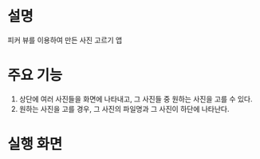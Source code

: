 # 설명
피커 뷰를 이용하여 만든 사진 고르기 앱

# 주요 기능
1. 상단에 여러 사진들을 화면에 나타내고, 그 사진들 중 원하는 사진을 고를 수 있다.
2. 원하는 사진을 고를 경우, 그 사진의 파일명과 그 사진이 하단에 나타난다.

# 실행 화면
